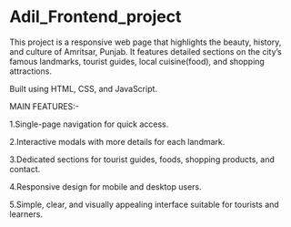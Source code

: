 # Adil_Frontend_project

This project is a responsive web page that highlights the beauty, history, and culture of Amritsar, Punjab. It features detailed sections on the city’s famous landmarks, tourist guides, local cuisine(food), and shopping attractions.

Built using HTML, CSS, and JavaScript.

MAIN FEATURES:-

1.Single-page navigation for quick access.

2.Interactive modals with more details for each landmark.

3.Dedicated sections for tourist guides, foods, shopping products, and contact.

4.Responsive design for mobile and desktop users.

5.Simple, clear, and visually appealing interface suitable for tourists and learners.
